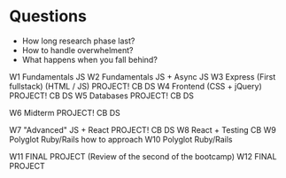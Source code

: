 # Questions

- How long research phase last?
- How to handle overwhelment?
- What happens when you fall behind?


W1 Fundamentals JS
W2 Fundamentals JS + Async JS
W3 Express (First fullstack) (HTML / JS) PROJECT! CB DS
W4 Frontend (CSS + jQuery) PROJECT! CB DS
W5 Databases PROJECT! CB DS

W6 Midterm PROJECT! CB DS

W7 "Advanced" JS + React PROJECT! CB DS
W8 React + Testing CB
W9 Polyglot Ruby/Rails how to approach
W10 Polyglot Ruby/Rails

W11 FINAL PROJECT (Review of the second of the bootcamp)
W12 FINAL PROJECT

